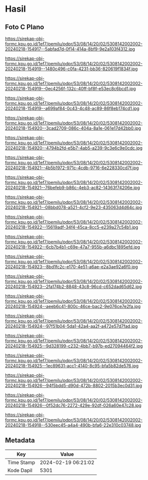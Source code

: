 # Hasil

## Foto C Plano

https://sirekap-obj-formc.kpu.go.id/1ef7/pemilu/pdpr/53/08/14/20/02/5308142002002-20240218-154917--5abfad7d-0f14-414a-8bf9-9e2a103f4312.jpg

https://sirekap-obj-formc.kpu.go.id/1ef7/pemilu/pdpr/53/08/14/20/02/5308142002002-20240218-154919--1480c496-c0fa-4231-bb36-820619f1834f.jpg

https://sirekap-obj-formc.kpu.go.id/1ef7/pemilu/pdpr/53/08/14/20/02/5308142002002-20240218-154919--0ec4256f-132c-40ff-bf8f-e53ec8c6bcd1.jpg

https://sirekap-obj-formc.kpu.go.id/1ef7/pemilu/pdpr/53/08/14/20/02/5308142002002-20240218-154919--a699af84-0c43-4c48-ac89-86f8eb174cd1.jpg

https://sirekap-obj-formc.kpu.go.id/1ef7/pemilu/pdpr/53/08/14/20/02/5308142002002-20240218-154920--3cad2709-086c-404a-8a1e-061e17d42bb0.jpg

https://sirekap-obj-formc.kpu.go.id/1ef7/pemilu/pdpr/53/08/14/20/02/5308142002002-20240218-154920--4794b2fd-e5b7-4ab5-a239-9c3e6c9e0cdc.jpg

https://sirekap-obj-formc.kpu.go.id/1ef7/pemilu/pdpr/53/08/14/20/02/5308142002002-20240218-154921--4b5b1972-971c-4cdb-9716-6e228330cd7f.jpg

https://sirekap-obj-formc.kpu.go.id/1ef7/pemilu/pdpr/53/08/14/20/02/5308142002002-20240218-154921--76befeb9-b86c-4eb3-ac82-14363f74206e.jpg

https://sirekap-obj-formc.kpu.go.id/1ef7/pemilu/pdpr/53/08/14/20/02/5308142002002-20240218-154921--08bbd078-a521-4cf2-9e23-435063d4d64c.jpg

https://sirekap-obj-formc.kpu.go.id/1ef7/pemilu/pdpr/53/08/14/20/02/5308142002002-20240218-154922--15619adf-34f4-45ca-8cc5-e239a27c54b1.jpg

https://sirekap-obj-formc.kpu.go.id/1ef7/pemilu/pdpr/53/08/14/20/02/5308142002002-20240218-154922--6cb7b4b1-c69e-47a7-955b-a6dbc1895efd.jpg

https://sirekap-obj-formc.kpu.go.id/1ef7/pemilu/pdpr/53/08/14/20/02/5308142002002-20240218-154923--8bd1fc2c-e170-4e51-a6ae-e2a3ae92a6f0.jpg

https://sirekap-obj-formc.kpu.go.id/1ef7/pemilu/pdpr/53/08/14/20/02/5308142002002-20240218-154923--2fa174b2-8848-43c8-96cd-c652dad65d62.jpg

https://sirekap-obj-formc.kpu.go.id/1ef7/pemilu/pdpr/53/08/14/20/02/5308142002002-20240218-154924--aeeb6c41-800c-46ce-bac2-9e076ce7e2fa.jpg

https://sirekap-obj-formc.kpu.go.id/1ef7/pemilu/pdpr/53/08/14/20/02/5308142002002-20240218-154924--97f51b04-5da1-42a4-aa2f-a472e57d7fad.jpg

https://sirekap-obj-formc.kpu.go.id/1ef7/pemilu/pdpr/53/08/14/20/02/5308142002002-20240218-154925--9d328199-c232-4bb7-b97b-ed27094464f2.jpg

https://sirekap-obj-formc.kpu.go.id/1ef7/pemilu/pdpr/53/08/14/20/02/5308142002002-20240218-154925--1ec89631-acc1-4140-8c95-bfa5b82de576.jpg

https://sirekap-obj-formc.kpu.go.id/1ef7/pemilu/pdpr/53/08/14/20/02/5308142002002-20240218-154926--94f5bdd5-d90d-472b-8802-2015b3ec0d31.jpg

https://sirekap-obj-formc.kpu.go.id/1ef7/pemilu/pdpr/53/08/14/20/02/5308142002002-20240218-154926--0f52dc76-2272-429e-92df-026a60e47c28.jpg

https://sirekap-obj-formc.kpu.go.id/1ef7/pemilu/pdpr/53/08/14/20/02/5308142002002-20240218-154918--530eec45-a4a4-490b-bfa6-22e310c03748.jpg


## Metadata

| Key        | Value               |
| ---------- | ------------------- |
| Time Stamp | 2024-02-19 06:21:02 |
| Kode Dapil | 5301                |



